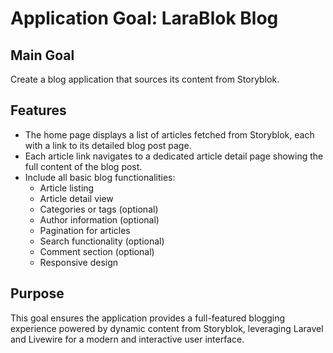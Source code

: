 # Application Goal: LaraBlok Blog

## Main Goal
Create a blog application that sources its content from Storyblok.

## Features
- The home page displays a list of articles fetched from Storyblok, each with a link to its detailed blog post page.
- Each article link navigates to a dedicated article detail page showing the full content of the blog post.
- Include all basic blog functionalities:
  - Article listing
  - Article detail view
  - Categories or tags (optional)
  - Author information (optional)
  - Pagination for articles
  - Search functionality (optional)
  - Comment section (optional)
  - Responsive design

## Purpose
This goal ensures the application provides a full-featured blogging experience powered by dynamic content from Storyblok, leveraging Laravel and Livewire for a modern and interactive user interface.
